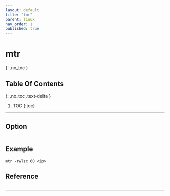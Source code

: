 ```yaml
---
layout: default
title: "tmr"
parent: linux
nav_order: 1
published: true
---
```

# mtr
{: .no_toc  }

## Table Of Contents
{: .no_toc .text-delta }

1. TOC
{:toc}

---
## Option

```

```

## Example
```
mtr -rwTzc 60 <ip>
```
## Reference
```
```
---